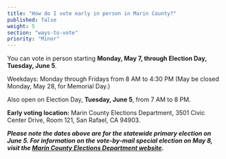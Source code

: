 ```yaml
---
title: "How do I vote early in person in Marin County?"
published: false
weight: 5
section: "ways-to-vote"
priority: "Minor"
---
```


You can vote in person starting **Monday, May 7, through Election Day, Tuesday, June 5**.  

Weekdays: Monday through Fridays from 8 AM to 4:30 PM (May be closed Monday, May 28, for Memorial Day.)  

Also open on Election Day, **Tuesday, June 5**, from 7 AM to 8 PM.   

**Early voting location:** Marin County Elections Department, 3501 Civic Center Drive, Room 121, San Rafael, CA 94903.  

**_Please note the dates above are for the statewide primary election on June 5. For information on the vote-by-mail special election on May 8, visit the [Marin County Elections Department website](https://www.marincounty.org/depts/rv/election-info/election-schedule)._**
 
